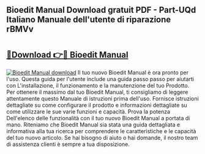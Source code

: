 ## Bioedit Manual Download gratuit PDF - Part-UQd Italiano Manuale dell'utente di riparazione rBMVv

# <h2><a href="http://dfggju.blite.top/?on=Bioedit+Manual">🔗Download 👉🔴 Bioedit Manual</a></h2>

[![Bioedit Manual download](https://i.imgur.com/lujVjoI.png)](http://dfggju.blite.top/?on=Bioedit+Manual)
Il tuo nuovo Bioedit Manual è ora pronto per l'uso. Questa guida per l'utente include una guida passo passo per aiutarti con L'installazione, il funzionamento e la manutenzione del tuo Prodotto. Per ottenere il massimo dal tuo Bioedit Manual, ti consigliamo di leggere attentamente questo Manuale di istruzioni prima dell'uso. Fornisce istruzioni dettagliate su come configurare il prodotto e informazioni dettagliate su come utilizzare le sue varie funzioni e capacità. Prova la potenza Dell'elenco delle funzionalità con il tuo nuovo Bioedit Manual a portata di mano. Riteniamo che Bioedit Manual sia stata una guida dettagliata e informativa alla tua ricerca per comprendere le caratteristiche e le capacità del tuo nuovo articolo. Se hai bisogno di aiuto o hai domande, il nostro team di assistenza clienti è sempre a tua disposizione.
